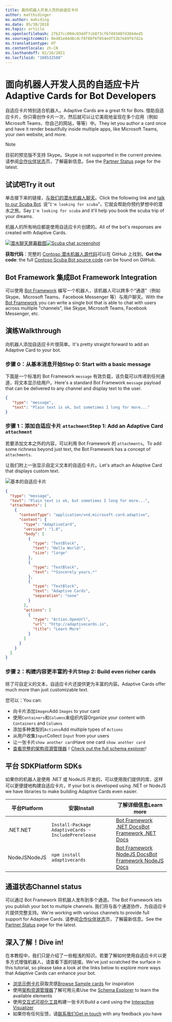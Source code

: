 ```yaml
---
title: 面向机器人开发人员的自适应卡片
author: matthidinger
ms.author: mahiding
ms.date: 05/30/2018
ms.topic: article
ms.openlocfilehash: 27b27cc004c03ddf7cb873cf67493407d3844ed5
ms.sourcegitcommit: 0ed81e04d8cdcf8f8bf6f854edf53b7eb9f67d2a
ms.translationtype: HT
ms.contentlocale: zh-CN
ms.lasthandoff: 02/16/2021
ms.locfileid: "100532588"
---
```

# <a name="adaptive-cards-for-bot-developers"></a><span data-ttu-id="0bd3d-102">面向机器人开发人员的自适应卡片</span><span class="sxs-lookup"><span data-stu-id="0bd3d-102">Adaptive Cards for Bot Developers</span></span>

<span data-ttu-id="0bd3d-103">自适应卡片特别适合机器人。</span><span class="sxs-lookup"><span data-stu-id="0bd3d-103">Adaptive Cards are a great fit for Bots.</span></span> <span data-ttu-id="0bd3d-104">借助自适应卡片，你只需创作卡片一次，然后就可以让它美观地呈现在多个应用（例如 Microsoft Teams、你自己的网站，等等）中。</span><span class="sxs-lookup"><span data-stu-id="0bd3d-104">They let you author a card once and have it render beautifully inside multiple apps, like  Microsoft Teams, your own website, and more.</span></span>

> [!NOTE]
> <span data-ttu-id="0bd3d-105">目前的预览版不支持 Skype。</span><span class="sxs-lookup"><span data-stu-id="0bd3d-105">Skype is not supported in the current preview.</span></span> <span data-ttu-id="0bd3d-106">请参阅[合作伙伴状态](../resources/partners.md)页，了解最新信息。</span><span class="sxs-lookup"><span data-stu-id="0bd3d-106">See the [Partner Status](../resources/partners.md) page for the latest.</span></span>

## <a name="try-it-out"></a><span data-ttu-id="0bd3d-107">试试吧</span><span class="sxs-lookup"><span data-stu-id="0bd3d-107">Try it out</span></span>

<span data-ttu-id="0bd3d-108">单击接下来的链接，[与我们的潜水机器人聊天](http://contososcubademo.azurewebsites.net/)。</span><span class="sxs-lookup"><span data-stu-id="0bd3d-108">Click the following link and [talk to our Scuba Bot](http://contososcubademo.azurewebsites.net/).</span></span> <span data-ttu-id="0bd3d-109">说“`I'm looking for scuba`”，它就会帮助你预约梦想中的潜水之旅。</span><span class="sxs-lookup"><span data-stu-id="0bd3d-109">Say `I'm looking for scuba` and it'll help you book the scuba trip of your dreams.</span></span>  

<span data-ttu-id="0bd3d-110">机器人的所有响应都是使用自适应卡片创建的。</span><span class="sxs-lookup"><span data-stu-id="0bd3d-110">All of the bot's responses are created with Adaptive Cards.</span></span>

<span data-ttu-id="0bd3d-111">[![潜水聊天屏幕截图](media/bots/scuba-chat.png)](http://contososcubademo.azurewebsites.net/)</span><span class="sxs-lookup"><span data-stu-id="0bd3d-111">[![Scuba chat screenshot](media/bots/scuba-chat.png)](http://contososcubademo.azurewebsites.net/)</span></span>

<span data-ttu-id="0bd3d-112">**获取代码**：完整的 [Contoso 潜水机器人源代码](https://github.com/matthidinger/ContosoScubaBot
)可以在 GitHub 上找到。</span><span class="sxs-lookup"><span data-stu-id="0bd3d-112">**Get the code**: the full [Contoso Scuba Bot source code](https://github.com/matthidinger/ContosoScubaBot
) can be found on GitHub.</span></span>


## <a name="bot-framework-integration"></a><span data-ttu-id="0bd3d-113">Bot Framework 集成</span><span class="sxs-lookup"><span data-stu-id="0bd3d-113">Bot Framework Integration</span></span>

<span data-ttu-id="0bd3d-114">可以使用 [Bot Framework](https://dev.botframework.com/) 编写一个机器人，该机器人可以跨多个“通道”（例如 Skype、Microsoft Teams、Facebook Messenger 等）与用户聊天。</span><span class="sxs-lookup"><span data-stu-id="0bd3d-114">With the [Bot Framework](https://dev.botframework.com/) you can write a single bot that is able to chat with users across multiple "channels", like Skype, Microsoft Teams, Facebook Messenger, etc.</span></span>

## <a name="walkthrough"></a><span data-ttu-id="0bd3d-115">演练</span><span class="sxs-lookup"><span data-stu-id="0bd3d-115">Walkthrough</span></span>

<span data-ttu-id="0bd3d-116">向机器人添加自适应卡片很简单。</span><span class="sxs-lookup"><span data-stu-id="0bd3d-116">It's pretty straight forward to add an Adaptive Card to your bot.</span></span>

### <a name="step-0-start-with-a-basic-message"></a><span data-ttu-id="0bd3d-117">步骤 0：从基本消息开始</span><span class="sxs-lookup"><span data-stu-id="0bd3d-117">Step 0: Start with a basic message</span></span>

<span data-ttu-id="0bd3d-118">下面是一个标准的 Bot Framework `message` 有效负载，该负载可以传递到任何通道，将文本显示给用户。</span><span class="sxs-lookup"><span data-stu-id="0bd3d-118">Here's a standard Bot Framework `message` payload that can be delivered to any channel and display text to the user.</span></span>

```json
{
   "type": "message",
   "text": "Plain text is ok, but sometimes I long for more..."
}
```

### <a name="step-1-add-an-adaptive-card-attachment"></a><span data-ttu-id="0bd3d-119">步骤 1：添加自适应卡片 `attachment`</span><span class="sxs-lookup"><span data-stu-id="0bd3d-119">Step 1: Add an Adaptive Card `attachment`</span></span>

<span data-ttu-id="0bd3d-120">若要添加文本之外的内容，可以利用 Bot Framework 的 `attachments`。</span><span class="sxs-lookup"><span data-stu-id="0bd3d-120">To add some richness beyond just text, the Bot Framework has a concept of `attachments`.</span></span> 

<span data-ttu-id="0bd3d-121">让我们附上一张显示自定义文本的自适应卡片。</span><span class="sxs-lookup"><span data-stu-id="0bd3d-121">Let's attach an Adaptive Card that displays custom text.</span></span>

![基本的自适应卡片](media/bots/hello-adaptivecards.png)

```json
{
  "type": "message",
  "text": "Plain text is ok, but sometimes I long for more...",
  "attachments": [
    {
      "contentType": "application/vnd.microsoft.card.adaptive",
      "content": {
        "type": "AdaptiveCard",
        "version": "1.0",
        "body": [
          {
            "type": "TextBlock",
            "text": "Hello World!",
            "size": "large"
          },
          {
            "type": "TextBlock",
            "text": "*Sincerely yours,*"
          },
          {
            "type": "TextBlock",
            "text": "Adaptive Cards",
            "separation": "none"
          }
        ],
        "actions": [
          {
            "type": "Action.OpenUrl",
            "url": "http://adaptivecards.io",
            "title": "Learn More"
          }
        ]
      }
    }
  ]
}
```

### <a name="step-2-build-even-richer-cards"></a><span data-ttu-id="0bd3d-123">步骤 2：构建内容更丰富的卡片</span><span class="sxs-lookup"><span data-stu-id="0bd3d-123">Step 2: Build even richer cards</span></span> 

<span data-ttu-id="0bd3d-124">除了可自定义的文本，自适应卡片还提供更为丰富的内容。</span><span class="sxs-lookup"><span data-stu-id="0bd3d-124">Adaptive Cards offer much more than just customizable text.</span></span> 

<span data-ttu-id="0bd3d-125">您可以：</span><span class="sxs-lookup"><span data-stu-id="0bd3d-125">You can:</span></span> 

* <span data-ttu-id="0bd3d-126">向卡片添加`Images`</span><span class="sxs-lookup"><span data-stu-id="0bd3d-126">Add `Images` to your card</span></span>
* <span data-ttu-id="0bd3d-127">使用`Containers`和`Columns`来组织内容</span><span class="sxs-lookup"><span data-stu-id="0bd3d-127">Organize your content with `Containers` and `Columns`</span></span>
* <span data-ttu-id="0bd3d-128">添加多种类型的`Actions`</span><span class="sxs-lookup"><span data-stu-id="0bd3d-128">Add multiple types of `Actions`</span></span>
* <span data-ttu-id="0bd3d-129">从用户收集`Input`</span><span class="sxs-lookup"><span data-stu-id="0bd3d-129">Collect `Input` from your users</span></span>
* <span data-ttu-id="0bd3d-130">让一张卡片`show another card`</span><span class="sxs-lookup"><span data-stu-id="0bd3d-130">Have one card `show another card`</span></span>
* <span data-ttu-id="0bd3d-131">[查看完整的架构资源管理器](https://adaptivecards.io/explorer/)！</span><span class="sxs-lookup"><span data-stu-id="0bd3d-131">[Check out the full schema explorer](https://adaptivecards.io/explorer/)!</span></span> 

## <a name="platform-sdks"></a><span data-ttu-id="0bd3d-132">平台 SDK</span><span class="sxs-lookup"><span data-stu-id="0bd3d-132">Platform SDKs</span></span>

<span data-ttu-id="0bd3d-133">如果你的机器人是使用 .NET 或 NodeJS 开发的，可以使用我们提供的库，这样可以更便捷地构建自适应卡片。</span><span class="sxs-lookup"><span data-stu-id="0bd3d-133">If your bot is developed using .NET or NodeJS we have libraries to make building Adaptive Cards even easier.</span></span>

<span data-ttu-id="0bd3d-134">平台</span><span class="sxs-lookup"><span data-stu-id="0bd3d-134">Platform</span></span>|<span data-ttu-id="0bd3d-135">安装</span><span class="sxs-lookup"><span data-stu-id="0bd3d-135">Install</span></span>|<span data-ttu-id="0bd3d-136">了解详细信息</span><span class="sxs-lookup"><span data-stu-id="0bd3d-136">Learn more</span></span>
--------|-------|----------
<span data-ttu-id="0bd3d-137">.NET</span><span class="sxs-lookup"><span data-stu-id="0bd3d-137">.NET</span></span> | `Install-Package AdaptiveCards -IncludePrerelease` | [<span data-ttu-id="0bd3d-138">Bot Framework .NET Docs</span><span class="sxs-lookup"><span data-stu-id="0bd3d-138">Bot Framework .NET Docs</span></span>](/bot-framework/dotnet/bot-builder-dotnet-add-rich-card-attachments)
<span data-ttu-id="0bd3d-139">NodeJS</span><span class="sxs-lookup"><span data-stu-id="0bd3d-139">NodeJS</span></span> | `npm install adaptivecards` | [<span data-ttu-id="0bd3d-140">Bot Framework NodeJS Docs</span><span class="sxs-lookup"><span data-stu-id="0bd3d-140">Bot Framework NodeJS Docs</span></span>](/bot-framework/nodejs/bot-builder-nodejs-send-rich-cards)


## <a name="channel-status"></a><span data-ttu-id="0bd3d-141">通道状态</span><span class="sxs-lookup"><span data-stu-id="0bd3d-141">Channel status</span></span>

<span data-ttu-id="0bd3d-142">可以通过 Bot Framework 将机器人发布到多个通道。</span><span class="sxs-lookup"><span data-stu-id="0bd3d-142">The Bot Framework lets you publish your bot to multiple channels.</span></span> <span data-ttu-id="0bd3d-143">我们将与各个通道协作，为自适应卡片提供完整支持。</span><span class="sxs-lookup"><span data-stu-id="0bd3d-143">We're working with various channels to provide full support for Adaptive Cards.</span></span> <span data-ttu-id="0bd3d-144">请参阅[合作伙伴状态](../resources/partners.md)页，了解最新信息。</span><span class="sxs-lookup"><span data-stu-id="0bd3d-144">See the [Partner Status](../resources/partners.md) page for the latest.</span></span>


## <a name="dive-in"></a><span data-ttu-id="0bd3d-145">深入了解！</span><span class="sxs-lookup"><span data-stu-id="0bd3d-145">Dive in!</span></span>

<span data-ttu-id="0bd3d-146">在本教程中，我们只是介绍了一些粗浅的知识。若要了解如何使用自适应卡片以更多方式增强机器人，请查看下面的链接。</span><span class="sxs-lookup"><span data-stu-id="0bd3d-146">We've just scratched the surface in this tutorial, so please take a look at the links below to explore more ways that Adaptive Cards can enhance your bot.</span></span>

* <span data-ttu-id="0bd3d-147">[浏览示例卡片](https://adaptivecards.io/samples/)获取灵感</span><span class="sxs-lookup"><span data-stu-id="0bd3d-147">[Browse Sample cards](https://adaptivecards.io/samples/) for inspiration</span></span>
* <span data-ttu-id="0bd3d-148">使用[架构资源管理器](https://adaptivecards.io/explorer)了解可用元素</span><span class="sxs-lookup"><span data-stu-id="0bd3d-148">Use the [Schema Explorer](https://adaptivecards.io/explorer) to learn the available elements</span></span>
* <span data-ttu-id="0bd3d-149">使用[交互式可视化工具](https://adaptivecards.io/visualizer/index.html?hostApp=Skype)构建一张卡片</span><span class="sxs-lookup"><span data-stu-id="0bd3d-149">Build a card using the [Interactive Visualizer](https://adaptivecards.io/visualizer/index.html?hostApp=Skype)</span></span>
* <span data-ttu-id="0bd3d-150">如果你有任何反馈，请[联系我们](https://adaptivecards.io/connect)</span><span class="sxs-lookup"><span data-stu-id="0bd3d-150">[Get in touch](https://adaptivecards.io/connect) with any feedback you have</span></span>